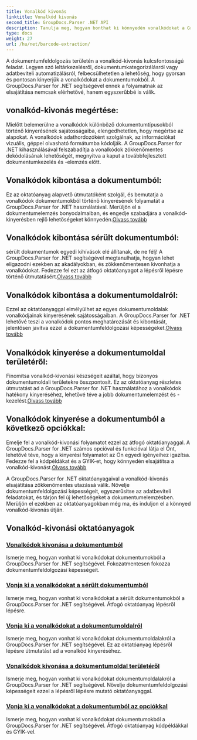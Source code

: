 ```yaml
---
title: Vonalkód kivonás
linktitle: Vonalkód kivonás
second_title: GroupDocs.Parser .NET API
description: Tanulja meg, hogyan bonthat ki könnyedén vonalkódokat a GroupDocs.Parser for .NET oktatóanyagaival. Növelje dokumentumfeldolgozási képességeit most!
type: docs
weight: 27
url: /hu/net/barcode-extraction/
---
```


A dokumentumfeldolgozás területén a vonalkód-kivonás kulcsfontosságú feladat. Legyen szó leltárkezelésről, dokumentumkategorizálásról vagy adatbeviteli automatizálásról, felbecsülhetetlen a lehetőség, hogy gyorsan és pontosan kinyerjük a vonalkódokat a dokumentumokból. A GroupDocs.Parser for .NET segítségével ennek a folyamatnak az elsajátítása nemcsak elérhetővé, hanem egyszerűbbé is válik.

## vonalkód-kivonás megértése:

Mielőtt belemerülne a vonalkódok különböző dokumentumtípusokból történő kinyerésének sajátosságaiba, elengedhetetlen, hogy megértse az alapokat. A vonalkódok adathordozóként szolgálnak, az információkat vizuális, géppel olvasható formátumba kódolják. A GroupDocs.Parser for .NET kihasználásával felszabadítja a vonalkódok zökkenőmentes dekódolásának lehetőségét, megnyitva a kaput a továbbfejlesztett dokumentumkezelés és -elemzés előtt.

## Vonalkódok kibontása a dokumentumból:
 Ez az oktatóanyag alapvető útmutatóként szolgál, és bemutatja a vonalkódok dokumentumokból történő kinyerésének folyamatát a GroupDocs.Parser for .NET használatával. Merüljön el a dokumentumelemzés bonyodalmaiban, és engedje szabadjára a vonalkód-kinyerésben rejlő lehetőségeket könnyedén.[Olvass tovább](./extract-barcodes-from-document/)

## Vonalkódok kibontása sérült dokumentumból:
 sérült dokumentumok egyedi kihívások elé állítanak, de ne félj! A GroupDocs.Parser for .NET segítségével megtanulhatja, hogyan lehet eligazodni ezekben az akadályokban, és zökkenőmentesen kivonhatja a vonalkódokat. Fedezze fel ezt az átfogó oktatóanyagot a lépésről lépésre történő útmutatásért.[Olvass tovább](./extract-barcodes-from-corrupted-document/)

## Vonalkódok kibontása a dokumentumoldalról:
 Ezzel az oktatóanyaggal elmélyülhet az egyes dokumentumoldalak vonalkódjainak kinyerésének sajátosságaiban. A GroupDocs.Parser for .NET lehetővé teszi a vonalkódok pontos meghatározását és kibontását, jelentősen javítva ezzel a dokumentumfeldolgozási képességeket.[Olvass tovább](./extract-barcodes-from-document-page/)

## Vonalkódok kinyerése a dokumentumoldal területéről:
 Finomítsa vonalkód-kivonási készségeit azáltal, hogy bizonyos dokumentumoldali területekre összpontosít. Ez az oktatóanyag részletes útmutatást ad a GroupDocs.Parser for .NET használatához a vonalkódok hatékony kinyeréséhez, lehetővé téve a jobb dokumentumelemzést és -kezelést.[Olvass tovább](./extract-barcodes-from-document-page-area/)

## Vonalkódok kinyerése a dokumentumból a következő opciókkal:
Emelje fel a vonalkód-kivonási folyamatot ezzel az átfogó oktatóanyaggal. A GroupDocs.Parser for .NET számos opcióval és funkcióval látja el Önt, lehetővé téve, hogy a kinyerési folyamatot az Ön egyedi igényeihez igazítsa. Fedezze fel a kódpéldákat és a GYIK-et, hogy könnyedén elsajátítsa a vonalkód-kivonást.[Olvass tovább](./extract-barcodes-from-document-with-options/)

A GroupDocs.Parser for .NET oktatóanyagaival a vonalkód-kivonás elsajátítása zökkenőmentes utazássá válik. Növelje dokumentumfeldolgozási képességeit, egyszerűsítse az adatbeviteli feladatokat, és tárjon fel új lehetőségeket a dokumentumelemzésben. Merüljön el ezekben az oktatóanyagokban még ma, és induljon el a könnyed vonalkód-kivonás útján.
## Vonalkód-kivonási oktatóanyagok
### [Vonalkódok kivonása a dokumentumból](./extract-barcodes-from-document/)
Ismerje meg, hogyan vonhat ki vonalkódokat dokumentumokból a GroupDocs.Parser for .NET segítségével. Fokozatmentesen fokozza dokumentumfeldolgozási képességeit.
### [Vonja ki a vonalkódokat a sérült dokumentumból](./extract-barcodes-from-corrupted-document/)
Ismerje meg, hogyan vonhat ki vonalkódokat a sérült dokumentumokból a GroupDocs.Parser for .NET segítségével. Átfogó oktatóanyag lépésről lépésre.
### [Vonja ki a vonalkódokat a dokumentumoldalról](./extract-barcodes-from-document-page/)
Ismerje meg, hogyan vonhat ki vonalkódokat dokumentumoldalakról a GroupDocs.Parser for .NET segítségével. Ez az oktatóanyag lépésről lépésre útmutatást ad a vonalkód kinyeréséhez.
### [Vonalkódok kivonása a dokumentumoldal területéről](./extract-barcodes-from-document-page-area/)
Ismerje meg, hogyan vonhat ki vonalkódokat dokumentumoldalakról a GroupDocs.Parser for .NET segítségével. Növelje dokumentumfeldolgozási képességeit ezzel a lépésről lépésre mutató oktatóanyaggal.
### [Vonja ki a vonalkódokat a dokumentumból az opciókkal](./extract-barcodes-from-document-with-options/)
Ismerje meg, hogyan vonhat ki vonalkódokat dokumentumokból a GroupDocs.Parser for .NET segítségével. Átfogó oktatóanyag kódpéldákkal és GYIK-vel.